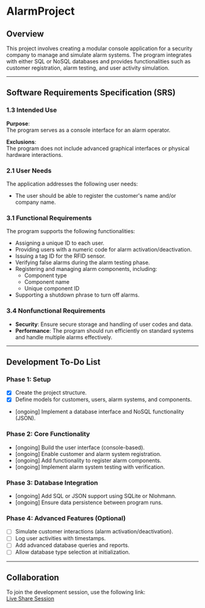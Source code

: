 # AlarmProject

## Overview
This project involves creating a modular console application for a security company to manage and simulate alarm systems. The program integrates with either SQL or NoSQL databases and provides functionalities such as customer registration, alarm testing, and user activity simulation.

---

## Software Requirements Specification (SRS)

### 1.3 Intended Use
**Purpose**:  
The program serves as a console interface for an alarm operator.

**Exclusions**:  
The program does not include advanced graphical interfaces or physical hardware interactions.

### 2.1 User Needs
The application addresses the following user needs:
- The user should be able to register the customer's name and/or company name.

### 3.1 Functional Requirements
The program supports the following functionalities:
- Assigning a unique ID to each user.
- Providing users with a numeric code for alarm activation/deactivation.
- Issuing a tag ID for the RFID sensor.
- Verifying false alarms during the alarm testing phase.
- Registering and managing alarm components, including:
  - Component type
  - Component name
  - Unique component ID
- Supporting a shutdown phrase to turn off alarms.

### 3.4 Nonfunctional Requirements
- **Security**: Ensure secure storage and handling of user codes and data.
- **Performance**: The program should run efficiently on standard systems and handle multiple alarms effectively.

---

## Development To-Do List
### Phase 1: Setup
- [x] Create the project structure.
- [x] Define models for customers, users, alarm systems, and components.
- [ongoing] Implement a database interface and NoSQL functionality (JSON).

### Phase 2: Core Functionality
- [ongoing] Build the user interface (console-based).
- [ongoing] Enable customer and alarm system registration.
- [ongoing] Add functionality to register alarm components.
- [ongoing] Implement alarm system testing with verification.

### Phase 3: Database Integration
- [ongoing] Add SQL or JSON support using SQLite or Nlohmann.
- [ongoing] Ensure data persistence between program runs.

### Phase 4: Advanced Features (Optional)
- [ ] Simulate customer interactions (alarm activation/deactivation).
- [ ] Log user activities with timestamps.
- [ ] Add advanced database queries and reports.
- [ ] Allow database type selection at initialization.

---

## Collaboration
To join the development session, use the following link:  
[Live Share Session](https://prod.liveshare.vsengsaas.visualstudio.com/join?6F09CB583395D62299B3AC1D6F05ADE05F8A)
